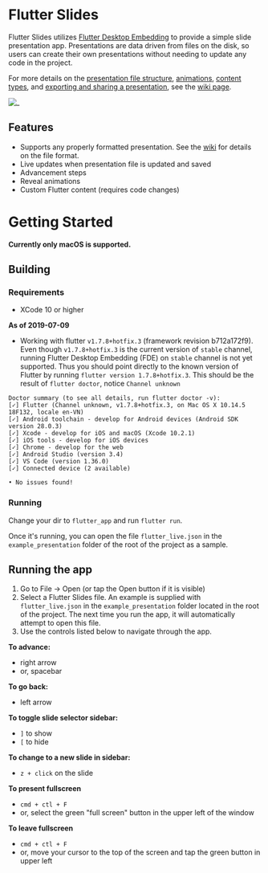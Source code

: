 # Flutter Slides

Flutter Slides utilizes [Flutter Desktop Embedding](https://github.com/google/flutter-desktop-embedding) to provide a simple slide presentation app.  Presentations are data driven from files on the disk, so users can create their own presentations without needing to update any code in the project. 
  
For more details on the [presentation file structure](https://github.com/flutter/slideplayer/wiki/Slide-Presentation-JSON-Structure), [animations](https://github.com/flutter/slideplayer/wiki/Slide-Presentation-JSON-Structure#animation-object), [content types](https://github.com/flutter/slideplayer/wiki/Content-Types), and [exporting and sharing a presentation](https://github.com/flutter/slideplayer/wiki/Exporting-and-Sharing-a-Presentation), see the [wiki page](https://github.com/flutter/slideplayer/wiki).
  
![\_](https://i.imgur.com/n3o7OZM.png)

## Features
- Supports any properly formatted presentation.  See the [wiki](https://github.com/flutter/slideplayer/wiki) for details on the file format.
- Live updates when presentation file is updated and saved
- Advancement steps
- Reveal animations
- Custom Flutter content (requires code changes)

# Getting Started
  
**Currently only macOS is supported.**  

## Building 

### Requirements
- XCode 10 or higher

**As of 2019-07-09**
- Working with flutter `v1.7.8+hotfix.3` (framework revision b712a172f9). Even though `v1.7.8+hotfix.3` is the
current version of `stable` channel, running Flutter Desktop Embedding (FDE) on `stable` channel is not yet supported. Thus you should point directly to the known version of Flutter by running `flutter version 1.7.8+hotfix.3`. This should be the result of `flutter doctor`, notice `Channel unknown`

```
Doctor summary (to see all details, run flutter doctor -v):
[✓] Flutter (Channel unknown, v1.7.8+hotfix.3, on Mac OS X 10.14.5 18F132, locale en-VN)
[✓] Android toolchain - develop for Android devices (Android SDK version 28.0.3)
[✓] Xcode - develop for iOS and macOS (Xcode 10.2.1)
[✓] iOS tools - develop for iOS devices
[✓] Chrome - develop for the web
[✓] Android Studio (version 3.4)
[✓] VS Code (version 1.36.0)
[✓] Connected device (2 available)

• No issues found!
```

### Running
Change your dir to `flutter_app` and run `flutter run`.
  
Once it's running, you can open the file `flutter_live.json` in the `example_presentation` folder of the root of the project as a sample.

## Running the app
1. Go to File -> Open (or tap the Open button if it is visible)
2. Select a Flutter Slides file.  An example is supplied with `flutter_live.json`  in the `example_presentation` folder located in the root of the project.  The next time you run the app, it will automatically attempt to open this file.
3. Use the controls listed below to navigate through the app.

**To advance:**
- right arrow
- or, spacebar

**To go back:**
- left arrow

**To toggle slide selector sidebar:**
- `]` to show
- `[` to hide

**To change to a new slide in sidebar:**
- `z + click` on the slide
   
**To present fullscreen**
- `cmd + ctl + F`
- or, select the green "full screen" button in the upper left of the window
   
**To leave fullscreen**
- `cmd + ctl + F`
- or, move your cursor to the top of the screen and tap the green button in upper left

